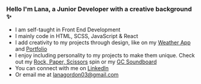 ### Hello I'm Lana, a Junior Developer with a creative background :sparkles:

- I am self-taught in Front End Development
- I mainly code in HTML, SCSS, JavaScript & React
- I add creativity to my projects through design, like on my <a href="https://vanilla-js-weather.netlify.app" target="_blank">Weather App</a> and <a href="https://lana-gordon-portfolio.netlify.app" target="_blank">Portfolio</a>
- I enjoy including personality to my projects to make them unique. Check out my <a href="https://roxy-piper-sza-game.netlify.app" target="_blank">Rock, Paper, Scissors</a> spin or my <a href="https://gc-soundboard.netlify.app">GC Soundboard</a>
- You can connect with me on <a href="https://www.linkedin.com/in/lana-gordon-7a83a286/">LinkedIn</a>
- Or email me at <a href="mailto:lanagordon03@gmail.com">lanagordon03@gmail.com</a>


<!--
**Larlar03/Larlar03** is a ✨ _special_ ✨ repository because its `README.md` (this file) appears on your GitHub profile.
https://www.webfx.com/tools/emoji-cheat-sheet/

Here are some ideas to get you started:

- 🔭 I’m currently working on ...
- 🌱 I’m currently learning ...
- 👯 I’m looking to collaborate on ...
- 🤔 I’m looking for help with ...
- 💬 Ask me about ...
- 📫 How to reach me: ...
- 😄 Pronouns: ...
- ⚡ Fun fact: ...
-->
